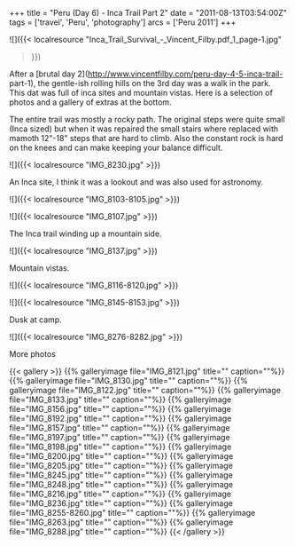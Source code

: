 +++
title = "Peru (Day 6) - Inca Trail Part 2"
date = "2011-08-13T03:54:00Z"
tags = ['travel', 'Peru', 'photography']
arcs = ['Peru 2011']
+++

![]({{< localresource "Inca_Trail_Survival_-_Vincent_Filby.pdf_1_page-1.jpg"
>}})


After a [brutal day 2](http://www.vincentfilby.com/peru-day-4-5-inca-trail-
part-1), the gentle-ish rolling hills on the 3rd day was a walk in the park. 
This dat was full of inca sites and mountain vistas. Here is a selection of
photos and a gallery of extras at the bottom.

The entire trail was mostly a rocky path. The original steps were quite
small (Inca sized) but when it was repaired the small stairs where replaced
with mamoth 12"-18" steps that are hard to climb. Also the constant rock is
hard on the knees and can make keeping your balance difficult.

![]({{< localresource "IMG_8230.jpg" >}})

An Inca site, I think it was a lookout and was also used for astronomy.

![]({{< localresource "IMG_8103-8105.jpg" >}})

![]({{< localresource "IMG_8107.jpg" >}})

The Inca trail winding up a mountain side.

![]({{< localresource "IMG_8137.jpg" >}})

Mountain vistas.

![]({{< localresource "IMG_8116-8120.jpg" >}})

![]({{< localresource "IMG_8145-8153.jpg" >}})

Dusk at camp.

![]({{< localresource "IMG_8276-8282.jpg" >}})

More photos

{{< gallery >}} {{% galleryimage file="IMG_8121.jpg" title=""
caption=""%}} {{% galleryimage file="IMG_8130.jpg" title="" caption=""%}} {{%
galleryimage file="IMG_8122.jpg" title="" caption=""%}} {{% galleryimage
file="IMG_8133.jpg" title="" caption=""%}} {{% galleryimage
file="IMG_8156.jpg" title="" caption=""%}} {{% galleryimage
file="IMG_8192.jpg" title="" caption=""%}} {{% galleryimage
file="IMG_8157.jpg" title="" caption=""%}} {{% galleryimage
file="IMG_8197.jpg" title="" caption=""%}} {{% galleryimage
file="IMG_8198.jpg" title="" caption=""%}} {{% galleryimage
file="IMG_8200.jpg" title="" caption=""%}} {{% galleryimage
file="IMG_8205.jpg" title="" caption=""%}} {{% galleryimage
file="IMG_8245.jpg" title="" caption=""%}} {{% galleryimage
file="IMG_8248.jpg" title="" caption=""%}} {{% galleryimage
file="IMG_8216.jpg" title="" caption=""%}} {{% galleryimage
file="IMG_8236.jpg" title="" caption=""%}} {{% galleryimage
file="IMG_8255-8260.jpg" title="" caption=""%}} {{% galleryimage
file="IMG_8263.jpg" title="" caption=""%}} {{% galleryimage
file="IMG_8288.jpg" title="" caption=""%}} {{< /gallery >}}

